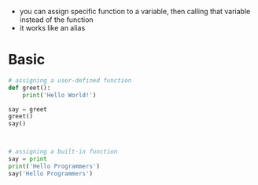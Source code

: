 - you can assign specific function to a variable, then calling that variable instead of the function
- it works like an alias


# Basic
```python
# assigning a user-defined function
def greet():
    print('Hello World!')

say = greet
greet()
say()



# assigning a built-in function
say = print
print('Hello Programmers')
say('Hello Programmers')


```
































